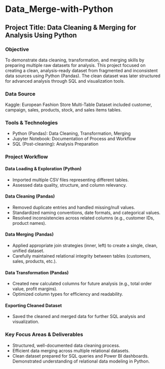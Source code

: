 # Data_Merge-with-Python
## Project Title: Data Cleaning & Merging for Analysis Using Python
### Objective
To demonstrate data cleaning, transformation, and merging skills by preparing multiple raw datasets for analysis. This project focused on creating a clean, analysis-ready dataset from fragmented and inconsistent data sources using Python (Pandas). The clean dataset was later structured for advanced analysis through SQL and visualization tools.
### Data Source
Kaggle: European Fashion Store Multi-Table Dataset included customer, campaign, sales, products, stock, and sales items tables.

### Tools & Technologies
* Python (Pandas): Data Cleaning, Transformation, Merging
* Jupyter Notebook: Documentation of Process and Workflow
* SQL (Post-cleaning): Analysis Preparation

### Project Workflow
#### Data Loading & Exploration (Python)
* Imported multiple CSV files representing different tables.
* Assessed data quality, structure, and column relevancy.

#### Data Cleaning (Pandas)
* Removed duplicate entries and handled missing/null values.
* Standardized naming conventions, date formats, and categorical values.
* Resolved inconsistencies across related columns (e.g., customer IDs, product names).

#### Data Merging (Pandas)
* Applied appropriate join strategies (inner, left) to create a single, clean, unified dataset.
* Carefully maintained relational integrity between tables (customers, sales, products, etc.).

#### Data Transformation (Pandas)
* Created new calculated columns for future analysis (e.g., total order value, profit margins).
* Optimized column types for efficiency and readability.

#### Exporting Cleaned Dataset
* Saved the cleaned and merged data for further SQL analysis and visualization.

### Key Focus Areas & Deliverables
* Structured, well-documented data cleaning process.
* Efficient data merging across multiple relational datasets.
* Clean dataset prepared for SQL queries and Power BI dashboards.
Demonstrated understanding of relational data modeling in Python.
